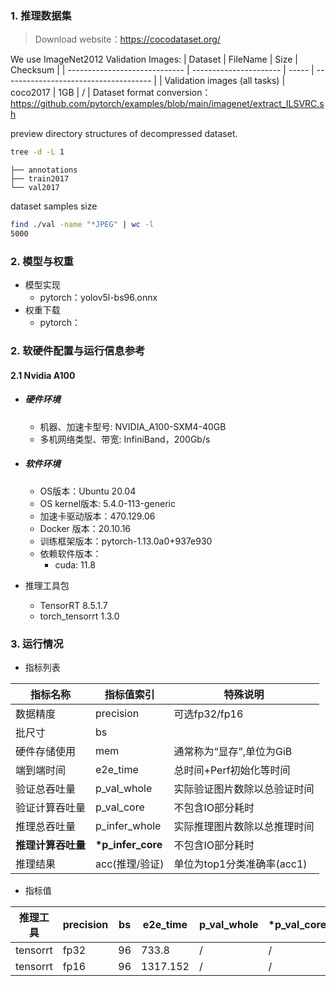 ### 1. 推理数据集
> Download website：https://cocodataset.org/

We use ImageNet2012 Validation Images:
| Dataset                       | FileName               | Size  | Checksum                              |
| ----------------------------- | ---------------------- | ----- | ------------------------------------- |
| Validation images (all tasks) | coco2017 | 1GB | / |
Dataset format conversion：
https://github.com/pytorch/examples/blob/main/imagenet/extract_ILSVRC.sh


preview directory structures of decompressed dataset.

```bash
tree -d -L 1
```

```
├── annotations
├── train2017
└── val2017
```
dataset samples size

```bash
find ./val -name "*JPEG" | wc -l
5000
```

### 2. 模型与权重

* 模型实现
  * pytorch：yolov5l-bs96.onnx
* 权重下载
  * pytorch：

### 2. 软硬件配置与运行信息参考

#### 2.1 Nvidia A100

- ##### 硬件环境
    - 机器、加速卡型号: NVIDIA_A100-SXM4-40GB
    - 多机网络类型、带宽: InfiniBand，200Gb/s
    
- ##### 软件环境
   - OS版本：Ubuntu 20.04
   - OS kernel版本: 5.4.0-113-generic
   - 加速卡驱动版本：470.129.06
   - Docker 版本：20.10.16
   - 训练框架版本：pytorch-1.13.0a0+937e930
   - 依赖软件版本：
     - cuda: 11.8
   
- 推理工具包

   - TensorRT 8.5.1.7
   - torch_tensorrt 1.3.0

### 3. 运行情况

* 指标列表

| 指标名称           | 指标值索引       | 特殊说明                                     |
| ------------------ | ---------------- | -------------------------------------------- |
| 数据精度           | precision        | 可选fp32/fp16                                |
| 批尺寸             | bs               |                                              |
| 硬件存储使用       | mem              | 通常称为“显存”,单位为GiB                     |
| 端到端时间         | e2e_time         | 总时间+Perf初始化等时间                      |
| 验证总吞吐量       | p_val_whole      | 实际验证图片数除以总验证时间                 |
| 验证计算吞吐量     | p_val_core       | 不包含IO部分耗时                             |
| 推理总吞吐量       | p_infer_whole    | 实际推理图片数除以总推理时间                 |
| **推理计算吞吐量** | **\*p_infer_core** | 不包含IO部分耗时                             |
| 推理结果           | acc(推理/验证)   | 单位为top1分类准确率(acc1)                   |

* 指标值

| 推理工具  | precision | bs   | e2e_time | p_val_whole | \*p_val_core | p_infer_whole | \*p_infer_core |\*MFU| acc         | mem        |
| ----------- | --------- | ---- | -------- | ----------- | ---------- | ------------- | ------------ |  ------------ |----------- | ---------- |
| tensorrt | fp32   | 96  | 733.8    |    /   | /    | 53.8       | 361.4 |12.6%| 0.45 | 35.44/40.0 |
| tensorrt | fp16   | 96  | 1317.152    |    /   | /    | 58.9     | 768.1 |13.4%| 0.45 | 26.15/40.0 |
